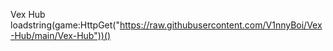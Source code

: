 Vex Hub
loadstring(game:HttpGet("https://raw.githubusercontent.com/V1nnyBoi/Vex-Hub/main/Vex-Hub"))()

